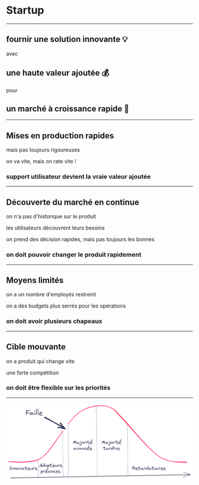# Startup

---
<style scoped>
section {
    text-align: center
}
</style>

## fournir une solution **innovante** 💡

avec

## une haute **valeur** ajoutée 💰️

pour

## un marché à croissance **rapide** 🚀

---

## Mises en production **rapides**

mais pas toujours rigoureuses

on va vite, mais on rate vite !

### **support utilisateur** devient la vraie valeur ajoutée

---

## **Découverte** du marché en continue

on n'a pas d'historique sur le produit

les utilisateurs découvrent leurs besoins

on prend des décision rapides, mais pas toujours les bonnes

### on doit pouvoir **changer le produit rapidement**

---

## Moyens **limités**

on a un nombre d'employés restreint

on a des budgets plus serrés pour les opérations

### on doit avoir **plusieurs chapeaux**

---

## Cible **mouvante**

on a produit qui change vite

une forte compétition

### on doit être **flexible** sur les priorités

---

![bg center contain](./images/02/crossing_the_chasm_fr.png)

<!--
Les adopteurs précoces sont des fondus de technologie recherchant un changement radical,
alors que la majorité avancée veut une « amélioration de la productivité ».
Le second groupe veut un produit fini,
alors que le premier accepte les imperfections et
possède les compétences techniques pour voir immédiatement les avantages.

Le challenge d'une startup est de passer cette faille
c'est avant tout un challenge qualité
-->
